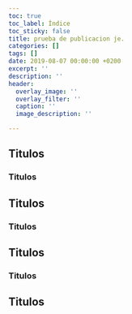 ```yaml
---
toc: true
toc_label: Índice
toc_sticky: false
title: prueba de publicacion je.
categories: []
tags: []
date: 2019-08-07 00:00:00 +0200
excerpt: ''
description: ''
header:
  overlay_image: ''
  overlay_filter: ''
  caption: ''
  image_description: ''

---
```


## Titulos

### Titulos

## Titulos

### Titulos

## Titulos

### Titulos

## Titulos